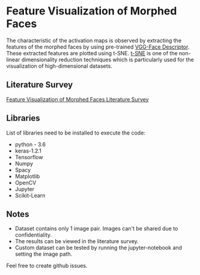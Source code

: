 # Feature Visualization of Morphed Faces

The characteristic of the activation maps is observed by extracting the features of the morphed faces by using pre-trained [VGG-Face Descriptor](https://github.com/rcmalli/keras-vggface). These extracted features are plotted using t-SNE.
[t-SNE](http://lvdmaaten.github.io/tsne/) is one of the non-linear dimensionality reduction techniques which is particularly used for the visualization of high-dimensional datasets.
## Literature Survey

[Feature Visualization of Morphed Faces Literature Survey](https://drive.google.com/file/d/1uU9kPHTaS0MxCuurGiXUTWZ7KZEFM9jF/view?usp=sharing)
## Libraries
List of libraries need to be installed to execute the code:
* python - 3.6
* keras-1.2.1
* Tensorflow 
* Numpy
* Spacy
* Matplotlib
* OpenCV
* Jupyter
* Scikit-Learn

## Notes
* Dataset contains only 1 image pair. Images can't be shared due to confidentiality.
* The results can be viewed in the literature survey.
* Custom dataset can be tested by running the jupyter-notebook and setting the image path.

Feel free to create github issues. 
